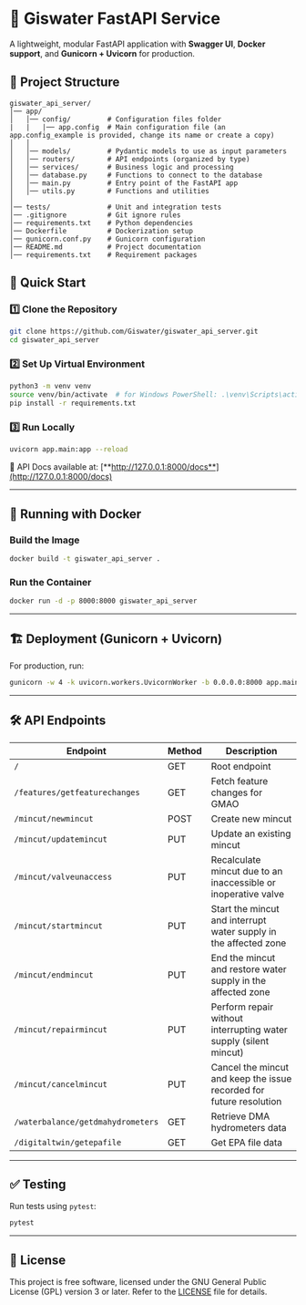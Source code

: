 # 🚀 Giswater FastAPI Service

A lightweight, modular FastAPI application with **Swagger UI**, **Docker support**, and **Gunicorn + Uvicorn** for production.

## 📂 Project Structure

```
giswater_api_server/
│── app/
│   │── config/         # Configuration files folder
|   |   |── app.config  # Main configuration file (an app.config_example is provided, change its name or create a copy)
│   │
│   │── models/         # Pydantic models to use as input parameters
│   │── routers/        # API endpoints (organized by type)
│   │── services/       # Business logic and processing
│   │── database.py     # Functions to connect to the database
│   │── main.py         # Entry point of the FastAPI app
│   │── utils.py        # Functions and utilities
│
│── tests/              # Unit and integration tests
│── .gitignore          # Git ignore rules
│── requirements.txt    # Python dependencies
│── Dockerfile          # Dockerization setup
│── gunicorn.conf.py    # Gunicorn configuration
│── README.md           # Project documentation
│── requirements.txt    # Requirement packages
```

## 🚀 Quick Start

### 1️⃣ **Clone the Repository**

```bash
git clone https://github.com/Giswater/giswater_api_server.git
cd giswater_api_server
```

### 2️⃣ **Set Up Virtual Environment**

```bash
python3 -m venv venv
source venv/bin/activate  # for Windows PowerShell: .\venv\Scripts\activate
pip install -r requirements.txt
```

### 3️⃣ **Run Locally**

```bash
uvicorn app.main:app --reload
```

📌 API Docs available at: [**http://127.0.0.1:8000/docs**](http://127.0.0.1:8000/docs)

---

## 🐳 Running with Docker

### **Build the Image**

```bash
docker build -t giswater_api_server .
```

### **Run the Container**

```bash
docker run -d -p 8000:8000 giswater_api_server
```

---

## 🏗️ Deployment (Gunicorn + Uvicorn)

For production, run:

```bash
gunicorn -w 4 -k uvicorn.workers.UvicornWorker -b 0.0.0.0:8000 app.main:app
```

---

## 🛠️ API Endpoints

| Endpoint                          | Method | Description                                                                 |
| --------------------------------- | ------ | --------------------------------------------------------------------------- |
| `/`                               | GET    | Root endpoint                                                               |
| `/features/getfeaturechanges`     | GET    | Fetch feature changes for GMAO                                              |
| `/mincut/newmincut`               | POST   | Create new mincut                                                           |
| `/mincut/updatemincut`            | PUT    | Update an existing mincut                                                   |
| `/mincut/valveunaccess`           | PUT    | Recalculate mincut due to an inaccessible or inoperative valve              |
| `/mincut/startmincut`             | PUT    | Start the mincut and interrupt water supply in the affected zone            |
| `/mincut/endmincut`               | PUT    | End the mincut and restore water supply in the affected zone                |
| `/mincut/repairmincut`            | PUT    | Perform repair without interrupting water supply (silent mincut)            |
| `/mincut/cancelmincut`            | PUT    | Cancel the mincut and keep the issue recorded for future resolution         |
| `/waterbalance/getdmahydrometers` | GET    | Retrieve DMA hydrometers data                                               |
| `/digitaltwin/getepafile`         | GET    | Get EPA file data                                                           |

---

## ✅ Testing

Run tests using `pytest`:

```bash
pytest
```

---

## 📌 License

This project is free software, licensed under the GNU General Public License (GPL) version 3 or later. Refer to the [LICENSE](./LICENSE) file for details.

